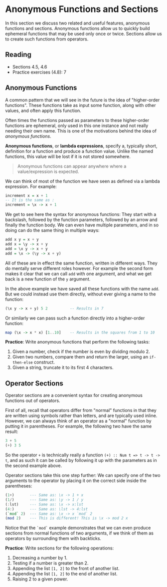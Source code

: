 # Anonymous Functions and Sections

In this section we discuss two related and useful features, anonymous functions and sections. Anonymous functions allow us to quickly build ephemeral functions that may be used only once or twice. Sections allow us to create such functions from operators.

## Reading

- Sections 4.5, 4.6
- Practice exercises (4.8): 7

## Anonymous Functions

A common pattern that we will see in the future is the idea of "higher-order functions". These functions take as input some function, along with other values, and often apply this function.

Often times the functions passed as parameters to these higher-order functions are ephemeral, only used in this one instance and not really needing their own name. This is one of the motivations behind the idea of *anonymous functions*.

**Anonymous functions**, or **lambda expressions**, specify a, typically short, definition for a function and produce a function value. Unlike the named functions, this value will be lost if it is not stored somewhere.

> Anonymous functions can appear anywhere where a value/expression is expected.

We can think of most of the function we have seen as defined via a lambda expression. For example:
```haskell
increment x = x + 1
-- It is the same as :
increment = \x -> x + 1
```
We get to see here the syntax  for anonymous functions: They start with a backslash, followed by the function parameters, followed by an arrow and finally the function body. We can even have multiple parameters, and in so doing can do the same thing in multiple ways:
```haskell
add x y = x + y
add x = \y -> x + y
add = \x y -> x + y
add = \x -> (\y -> x + y)
```
All of these are in effect the same function, written in different ways. They do mentally serve different roles however. For example the second form makes it clear that we can call `add` with one argument, and what we get back is a new function of the `y` argument.

In the above example we have saved all these functions with the name `add`. But we could instead use them directly, without ever giving a name to the function:
```haskell
(\x y -> x + y) 5 2          -- Results in 7
```
Or similarly we can pass such a function directly into a higher-order function:
```haskell
map (\x -> x * x) [1..10]    -- Results in the squares from 1 to 10
```

**Practice**: Write anonymous functions that perform the following tasks:

1. Given a number, check if the number is even by dividing modulo 2.
2. Given two numbers, compare them and return the larger, using an `if-then-else` construct.
3. Given a string, truncate it to its first 4 characters.

## Operator Sections

Operator sections are a convenient syntax for creating anonymous functions out of operators.

First of all, recall that operators differ from "normal" functions in that they are written using symbols rather than letters, and are typically used inline. However, we can always think of an operator as a "normal" function by putting it in parentheses. For example, the following two have the same result:
```haskell
3 + 5
(+) 3 5
```
So the operator `+` is technically really a function `(+) :: Num t => t -> t -> t`, and as such it can be called by following it up with the parameters as in the second example above.

Operator sections take this one step further: We can specify one of the two arguments to the operator by placing it on the correct side inside the parentheses:
```haskell
(1+)       --- Same as: \x -> 1 + x
(1/)       --- Same as: \y -> 1 / y
(:lst)     --- Same as: \x -> x:lst
(4:)       --- Same as: \lst -> 4:lst
(`mod` 2)  --- Same as: \x -> x `mod` 2
(mod 2)    --- This is different! This is \x -> mod 2 x
```
Notice that the `` `mod` `` example demonstrates that we can even produce sections from normal functions of two arguments, if we think of them as operators by surrounding them with backticks.

**Practice**: Write sections for the following operations:

1. Decreasing a number by 1.
2. Testing if a number is greater than 2.
3. Appending the list `[1, 2]` to the front of another list.
4. Appending the list `[1, 2]` to the end of another list.
5. Raising 2 to a given power.
